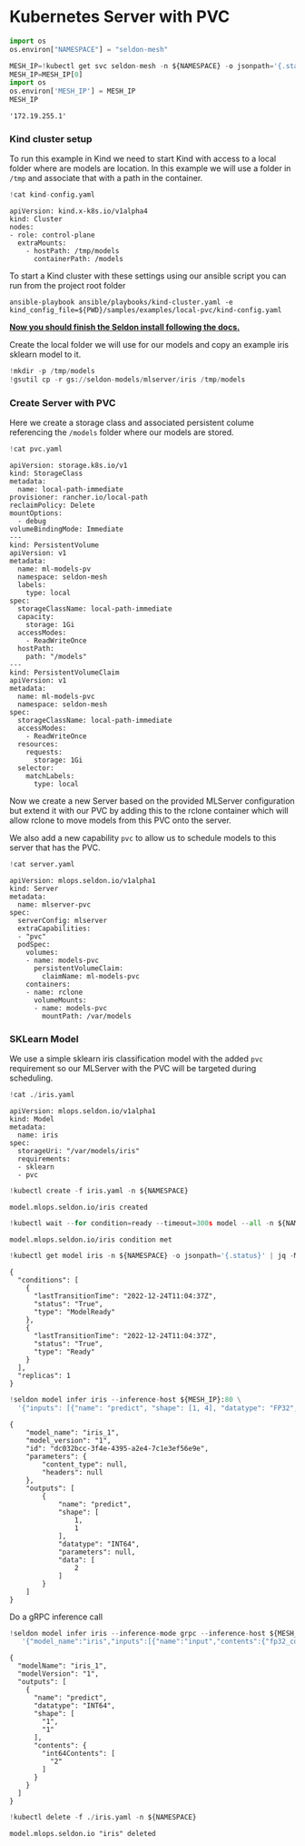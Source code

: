 # Kubernetes Server with PVC

```python
import os
os.environ["NAMESPACE"] = "seldon-mesh"
```


```python
MESH_IP=!kubectl get svc seldon-mesh -n ${NAMESPACE} -o jsonpath='{.status.loadBalancer.ingress[0].ip}'
MESH_IP=MESH_IP[0]
import os
os.environ['MESH_IP'] = MESH_IP
MESH_IP
```




    '172.19.255.1'



### Kind cluster setup

To run this example in Kind we need to start Kind with access to a local folder where are
models are location. In this example we will use a folder in `/tmp` and associate that with
a path in the container.


```python
!cat kind-config.yaml
```

    apiVersion: kind.x-k8s.io/v1alpha4
    kind: Cluster
    nodes:
    - role: control-plane
      extraMounts:
        - hostPath: /tmp/models
          containerPath: /models



To start a Kind cluster with these settings using our ansible script you can run from the project root folder

```
ansible-playbook ansible/playbooks/kind-cluster.yaml -e kind_config_file=${PWD}/samples/examples/local-pvc/kind-config.yaml
```

[**Now you should finish the Seldon install following the docs.**](https://docs.seldon.io/projects/seldon-core/en/v2/contents/getting-started/index.html)

Create the local folder we will use for our models and copy an example iris sklearn model to it.


```python
!mkdir -p /tmp/models
!gsutil cp -r gs://seldon-models/mlserver/iris /tmp/models
```

### Create Server with PVC

Here we create a storage class and associated persistent colume referencing the `/models` folder
where our models are stored.


```python
!cat pvc.yaml
```

    apiVersion: storage.k8s.io/v1
    kind: StorageClass
    metadata:
      name: local-path-immediate
    provisioner: rancher.io/local-path
    reclaimPolicy: Delete
    mountOptions:
      - debug
    volumeBindingMode: Immediate
    ---
    kind: PersistentVolume
    apiVersion: v1
    metadata:
      name: ml-models-pv
      namespace: seldon-mesh
      labels:
        type: local
    spec:
      storageClassName: local-path-immediate
      capacity:
        storage: 1Gi
      accessModes:
        - ReadWriteOnce
      hostPath:
        path: "/models"
    ---
    kind: PersistentVolumeClaim
    apiVersion: v1
    metadata:
      name: ml-models-pvc
      namespace: seldon-mesh
    spec:
      storageClassName: local-path-immediate
      accessModes:
        - ReadWriteOnce
      resources:
        requests:
          storage: 1Gi
      selector:
        matchLabels:
          type: local


Now we create a new Server based on the provided MLServer configuration but extend it with our
PVC by adding this to the rclone container which will allow rclone to move models from this PVC
onto the server.

We also add a new capability `pvc` to allow us to schedule models to this server that has the PVC.


```python
!cat server.yaml
```

    apiVersion: mlops.seldon.io/v1alpha1
    kind: Server
    metadata:
      name: mlserver-pvc
    spec:
      serverConfig: mlserver
      extraCapabilities:
      - "pvc"
      podSpec:
        volumes:
        - name: models-pvc
          persistentVolumeClaim:
            claimName: ml-models-pvc
        containers:
        - name: rclone
          volumeMounts:
          - name: models-pvc
            mountPath: /var/models


### SKLearn Model

We use a simple sklearn iris classification model with the added `pvc` requirement so our
MLServer with the PVC will be targeted during scheduling.


```python
!cat ./iris.yaml
```

    apiVersion: mlops.seldon.io/v1alpha1
    kind: Model
    metadata:
      name: iris
    spec:
      storageUri: "/var/models/iris"
      requirements:
      - sklearn
      - pvc



```python
!kubectl create -f iris.yaml -n ${NAMESPACE}
```

    model.mlops.seldon.io/iris created



```python
!kubectl wait --for condition=ready --timeout=300s model --all -n ${NAMESPACE}
```

    model.mlops.seldon.io/iris condition met



```python
!kubectl get model iris -n ${NAMESPACE} -o jsonpath='{.status}' | jq -M .
```

    {
      "conditions": [
        {
          "lastTransitionTime": "2022-12-24T11:04:37Z",
          "status": "True",
          "type": "ModelReady"
        },
        {
          "lastTransitionTime": "2022-12-24T11:04:37Z",
          "status": "True",
          "type": "Ready"
        }
      ],
      "replicas": 1
    }



```python
!seldon model infer iris --inference-host ${MESH_IP}:80 \
  '{"inputs": [{"name": "predict", "shape": [1, 4], "datatype": "FP32", "data": [[1, 2, 3, 4]]}]}'
```

    {
    	"model_name": "iris_1",
    	"model_version": "1",
    	"id": "dc032bcc-3f4e-4395-a2e4-7c1e3ef56e9e",
    	"parameters": {
    		"content_type": null,
    		"headers": null
    	},
    	"outputs": [
    		{
    			"name": "predict",
    			"shape": [
    				1,
    				1
    			],
    			"datatype": "INT64",
    			"parameters": null,
    			"data": [
    				2
    			]
    		}
    	]
    }


Do a gRPC inference call


```python
!seldon model infer iris --inference-mode grpc --inference-host ${MESH_IP}:80 \
   '{"model_name":"iris","inputs":[{"name":"input","contents":{"fp32_contents":[1,2,3,4]},"datatype":"FP32","shape":[1,4]}]}' | jq -M .
```

    {
      "modelName": "iris_1",
      "modelVersion": "1",
      "outputs": [
        {
          "name": "predict",
          "datatype": "INT64",
          "shape": [
            "1",
            "1"
          ],
          "contents": {
            "int64Contents": [
              "2"
            ]
          }
        }
      ]
    }



```python
!kubectl delete -f ./iris.yaml -n ${NAMESPACE}
```

    model.mlops.seldon.io "iris" deleted
